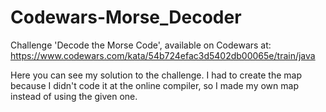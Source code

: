 # Codewars-Morse_Decoder
Challenge 'Decode the Morse Code', available on Codewars at: https://www.codewars.com/kata/54b724efac3d5402db00065e/train/java

Here you can see my solution to the challenge. 
I had to create the map because I didn't code it at the online compiler, so I made my own map instead of using the given one.
